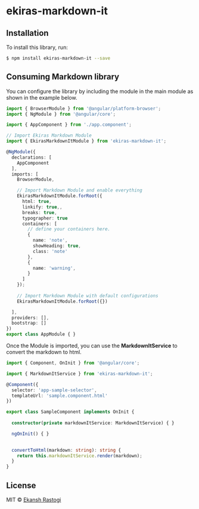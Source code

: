 # ekiras-markdown-it

## Installation

To install this library, run:

```bash
$ npm install ekiras-markdown-it --save
```

## Consuming Markdown library

You can configure the library by including the module in the main module as shown in the example below.

```typescript
import { BrowserModule } from '@angular/platform-browser';
import { NgModule } from '@angular/core';

import { AppComponent } from './app.component';

// Import Ekiras Markdown Module
import { EkirasMarkdownItModule } from 'ekiras-markdown-it';

@NgModule({
  declarations: [
    AppComponent
  ],
  imports: [
    BrowserModule,

    // Import Markdown Module and enable everything
    EkirasMarkdownItModule.forRoot({
      html: true,
      linkify: true,,
      breaks: true,
      typographer: true
      containers: [
        // define your containers here.
        {
          name: 'note',
          showHeading: true,
          class: 'note'
        },
        {
          name: 'warning',
        }
      ]
    });
    
    // Import Markdown Module with default configurations
    EkirasMarkdownItModule.forRoot({})

  ],
  providers: [],
  bootstrap: []
})
export class AppModule { }
```

Once the Module is imported, you can use the **MarkdownItService** to convert the markdown to html.

```ts
import { Component, OnInit } from '@angular/core';

import { MarkdownItService } from 'ekiras-markdown-it';

@Component({
  selector: 'app-sample-selector',
  templateUrl: 'sample.component.html'
})

export class SampleComponent implements OnInit {
  
  constructor(private markdownItService: MarkdownItService) { }

  ngOnInit() { }

  
  convertToHtml(markdown: string): string {
    return this.markdownItService.render(markdown);
  }
}

```

## License

MIT © [Ekansh Rastogi](mailto:ekirastogi@gmail.com)
